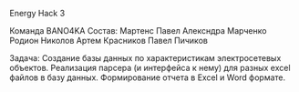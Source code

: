 Energy Hack 3

Команда BANO4KA
Состав:
Мартенс Павел
Алексндра Марченко
Родион Николов
Артем Красников
Павел Пичиков

Задача: 
Создание базы данных по характеристикам электросетевых объектов.
Реализация парсера (и интерфейса к нему) для разных excel файлов в базу данных. 
Формирование отчета в Excel и Word формате.
